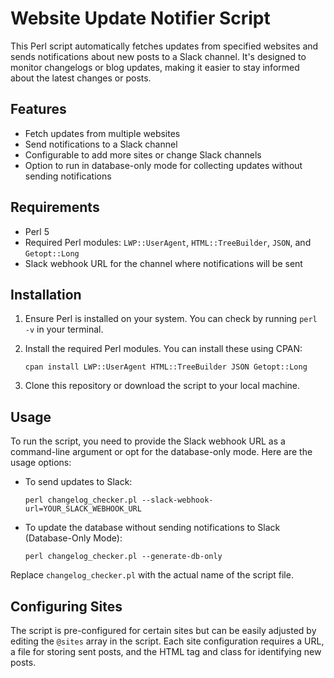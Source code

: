 # Website Update Notifier Script

This Perl script automatically fetches updates from specified websites and sends notifications about new posts to a Slack channel. It's designed to monitor changelogs or blog updates, making it easier to stay informed about the latest changes or posts.

## Features

- Fetch updates from multiple websites
- Send notifications to a Slack channel
- Configurable to add more sites or change Slack channels
- Option to run in database-only mode for collecting updates without sending notifications

## Requirements

- Perl 5
- Required Perl modules: `LWP::UserAgent`, `HTML::TreeBuilder`, `JSON`, and `Getopt::Long`
- Slack webhook URL for the channel where notifications will be sent

## Installation

1. Ensure Perl is installed on your system. You can check by running `perl -v` in your terminal.
2. Install the required Perl modules. You can install these using CPAN:

    ```shell
    cpan install LWP::UserAgent HTML::TreeBuilder JSON Getopt::Long
    ```

3. Clone this repository or download the script to your local machine.

## Usage

To run the script, you need to provide the Slack webhook URL as a command-line argument or opt for the database-only mode. Here are the usage options:

- To send updates to Slack:

    ```shell
    perl changelog_checker.pl --slack-webhook-url=YOUR_SLACK_WEBHOOK_URL
    ```

- To update the database without sending notifications to Slack (Database-Only Mode):

    ```shell
    perl changelog_checker.pl --generate-db-only
    ```

Replace `changelog_checker.pl` with the actual name of the script file.

## Configuring Sites

The script is pre-configured for certain sites but can be easily adjusted by editing the `@sites` array in the script. Each site configuration requires a URL, a file for storing sent posts, and the HTML tag and class for identifying new posts.


